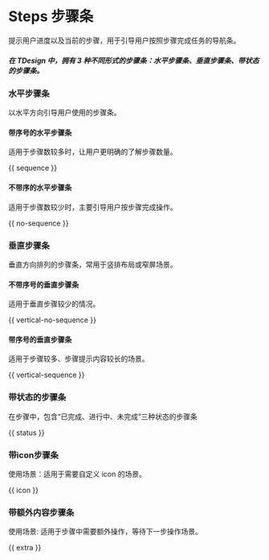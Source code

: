 # Steps 步骤条

提示用户进度以及当前的步骤，用于引导用户按照步骤完成任务的导航条。

##### 在 TDesign 中，拥有 3 种不同形式的步骤条：水平步骤条、垂直步骤条、带状态的步骤条。

### 水平步骤条
以水平方向引导用户使用的步骤条。

#### 带序号的水平步骤条
适用于步骤数较多时，让用户更明确的了解步骤数量。

{{ sequence }}

#### 不带序的水平步骤条

适用于步骤数较少时，主要引导用户按步骤完成操作。

{{ no-sequence }}

### 垂直步骤条

垂直方向排列的步骤条，常用于竖排布局或窄屏场景。
#### 不带序号的垂直步骤条

适用于垂直步骤较少的情况。

{{ vertical-no-sequence }}

#### 带序号的垂直步骤条
适用于步骤较多、步骤提示内容较长的场景。

{{ vertical-sequence }}

### 带状态的步骤条
在步骤中，包含“已完成、进行中、未完成”三种状态的步骤条

{{ status }}
### 带icon步骤条

使用场景：适用于需要自定义 icon 的场景。

{{ icon }}

### 带额外内容步骤条

使用场景: 适用于步骤中需要额外操作，等待下一步操作场景。

{{ extra }}

